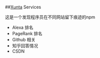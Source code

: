 ##[Xunta](http://www.xuntayizhan.com) Services

这是一个发现程序员在不同网站留下痕迹的npm

 - Alexa 排名
 - PageRank 排名
 - Github 相关
 - 知乎回答情况
 - CSDN
 